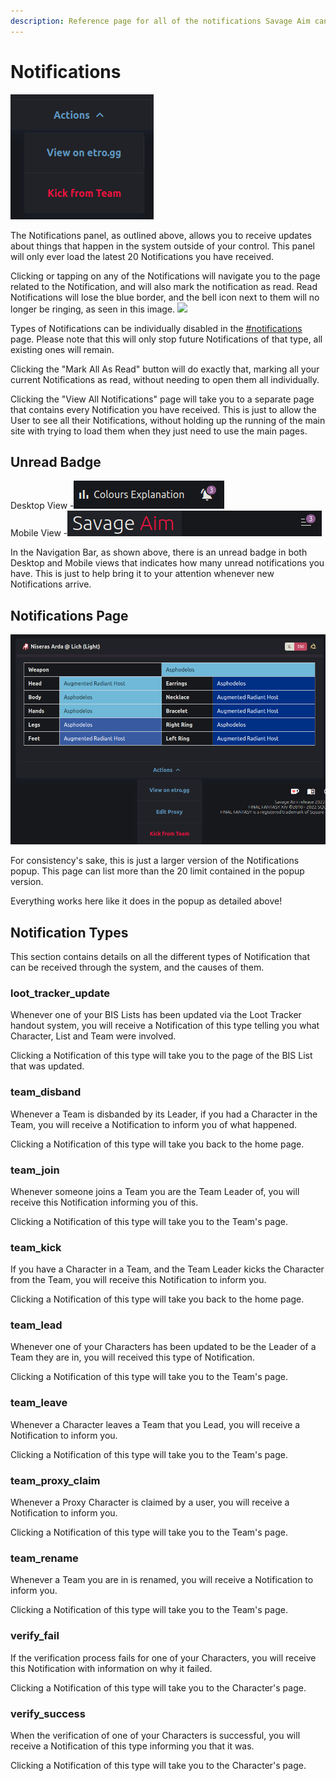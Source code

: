 ```yaml
---
description: Reference page for all of the notifications Savage Aim can provide.
---
```


# Notifications

![](<.gitbook/assets/image (21) (1).png>)



The Notifications panel, as outlined above, allows you to receive updates about things that happen in the system outside of your control. This panel will only ever load the latest 20 Notifications you have received.

Clicking or tapping on any of the Notifications will navigate you to the page related to the Notification, and will also mark the notification as read. Read Notifications will lose the blue border, and the bell icon next to them will no longer be ringing, as seen in this image. ![](<.gitbook/assets/image (24) (1) (1).png>)

Types of Notifications can be individually disabled in the [#notifications](user-settings.md#notifications "mention") page. Please note that this will only stop future Notifications of that type, all existing ones will remain.

Clicking the "Mark All As Read" button will do exactly that, marking all your current Notifications as read, without needing to open them all individually.

Clicking the "View All Notifications" page will take you to a separate page that contains every Notification you have received. This is just to allow the User to see all their Notifications, without holding up the running of the main site with trying to load them when they just need to use the main pages.

## Unread Badge

Desktop View -![](<.gitbook/assets/image (4) (1) (2).png>)\
Mobile View -![](<.gitbook/assets/image (1) (1).png>)

In the Navigation Bar, as shown above, there is an unread badge in both Desktop and Mobile views that indicates how many unread notifications you have. This is just to help bring it to your attention whenever new Notifications arrive.

## Notifications Page

![](<.gitbook/assets/image (17) (1).png>)

For consistency's sake, this is just a larger version of the Notifications popup. This page can list more than the 20 limit contained in the popup version.

Everything works here like it does in the popup as detailed above!

## Notification Types

This section contains details on all the different types of Notification that can be received through the system, and the causes of them.

### loot\_tracker\_update

Whenever one of your BIS Lists has been updated via the Loot Tracker handout system, you will receive a Notification of this type telling you what Character, List and Team were involved.

Clicking a Notification of this type will take you to the page of the BIS List that was updated.

### team\_disband

Whenever a Team is disbanded by its Leader, if you had a Character in the Team, you will receive a Notification to inform you of what happened.

Clicking a Notification of this type will take you back to the home page.

### team\_join

Whenever someone joins a Team you are the Team Leader of, you will receive this Notification informing you of this.

Clicking a Notification of this type will take you to the Team's page.

### team\_kick

If you have a Character in a Team, and the Team Leader kicks the Character from the Team, you will receive this Notification to inform you.

Clicking a Notification of this type will take you back to the home page.

### team\_lead

Whenever one of your Characters has been updated to be the Leader of a Team they are in, you will received this type of Notification.

Clicking a Notification of this type will take you to the Team's page.

### team\_leave

Whenever a Character leaves a Team that you Lead, you will receive a Notification to inform you.

Clicking a Notification of this type will take you to the Team's page.

### team\_proxy\_claim

Whenever a Proxy Character is claimed by a user, you will receive a Notification to inform you.

Clicking a Notification of this type will take you to the Team's page.

### team\_rename

Whenever a Team you are in is renamed, you will receive a Notification to inform you.

Clicking a Notification of this type will take you to the Team's page.

### verify\_fail

If the verification process fails for one of your Characters, you will receive this Notification with information on why it failed.

Clicking a Notification of this type will take you to the Character's page.

### verify\_success

When the verification of one of your Characters is successful, you will receive a Notification of this type informing you that it was.

Clicking a Notification of this type will take you to the Character's page.
